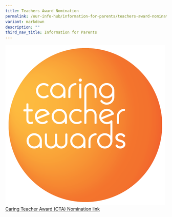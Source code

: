 ```yaml
---
title: Teachers Award Nomination
permalink: /our-info-hub/information-for-parents/teachers-award-nomination/
variant: markdown
description: ""
third_nav_title: Information for Parents
---
```

![](/images/Our%20info%20hub/CTA_logo.png)
[Caring Teacher Award (CTA) Nomination link](https://www.cta.nie.edu.sg/nominate)
	